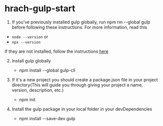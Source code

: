 # hrach-gulp-start

1. If you've previously installed gulp globally, run npm rm --global gulp before following these instructions. For more information, read this

- <code>node --version</code>
  or
- <code>npx --version</code>

If they are not installed, follow the instructions <a href="https://nodejs.org/en/">here</a>

2. Install gulp globally

   - npm install --global gulp-cli

3. If it's a new project you should create a package.json file in your project directory(This will guide you through giving your project a name, version, description, etc.)

   - npm init

4. Install the gulp package in your local folder in your devDependencies

   - npm install --save-dev gulp
